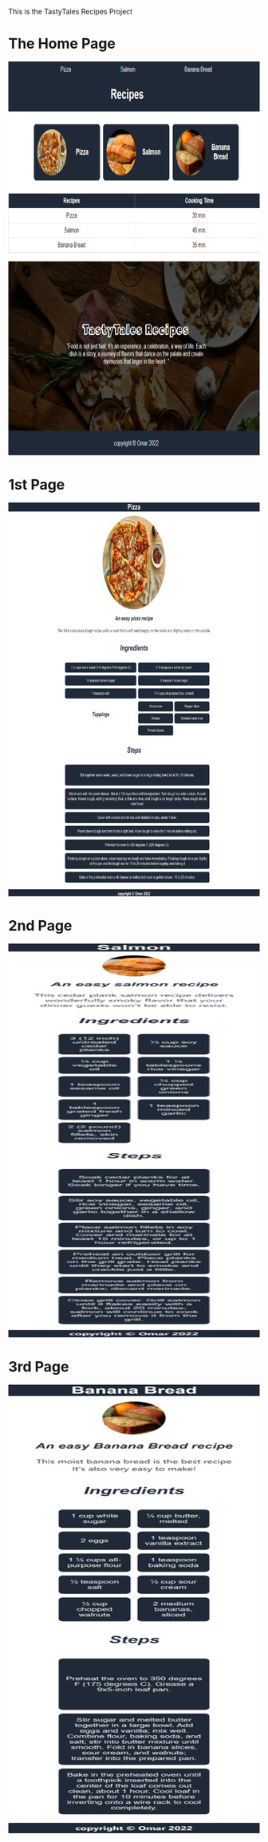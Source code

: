 This is the TastyTales Recipes Project

# The Home Page
<img src="./imgs/large_device.png" alt="img" width="790px" height="790px">

# 1st Page
<img src="./imgs/Pizza%20small.png" alt="img" width="1100px" height="790px">

# 2nd Page
<img src="./imgs/salmon%20small.png" alt="img" width="1100px" height="790px">

# 3rd Page
<img src="./imgs/Banana_bread%20small.png"  alt="img" width="1100px" height="900px">



